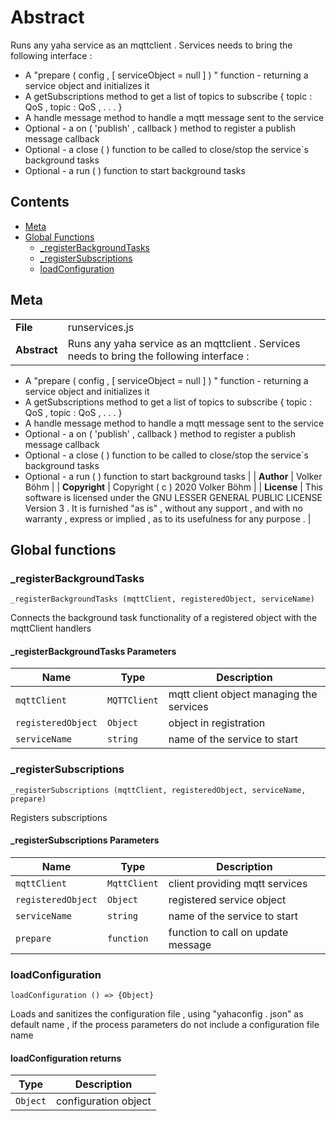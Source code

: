 <!-- This file is generated by jsmddoc version 0.1 -->

# Abstract

Runs any yaha service as an mqttclient . Services needs to bring the following interface :

- A "prepare ( config , [ serviceObject = null ] ) " function - returning a service object and initializes it
- A getSubscriptions method to get a list of topics to subscribe { topic : QoS , topic : QoS , . . . }
- A handle message method to handle a mqtt message sent to the service
- Optional - a on ( 'publish' , callback ) method to register a publish message callback
- Optional - a close ( ) function to be called to close/stop the service´s background tasks
- Optional - a run ( ) function to start background tasks

## Contents

- [Meta](#Meta)
- [Global Functions](#Global-functions)
  - [_registerBackgroundTasks](#_registerBackgroundTasks)
  - [_registerSubscriptions](#_registerSubscriptions)
  - [loadConfiguration](#loadConfiguration)

## Meta

| | |
| --- | --- |
| **File** | runservices.js |
| **Abstract** | Runs any yaha service as an mqttclient . Services needs to bring the following interface :

- A "prepare ( config , [ serviceObject = null ] ) " function - returning a service object and initializes it
- A getSubscriptions method to get a list of topics to subscribe { topic : QoS , topic : QoS , . . . }
- A handle message method to handle a mqtt message sent to the service
- Optional - a on ( 'publish' , callback ) method to register a publish message callback
- Optional - a close ( ) function to be called to close/stop the service´s background tasks
- Optional - a run ( ) function to start background tasks |
| **Author** | Volker Böhm |
| **Copyright** | Copyright ( c ) 2020 Volker Böhm |
| **License** | This software is licensed under the GNU LESSER GENERAL PUBLIC LICENSE Version 3 . It is furnished "as is" , without any support , and with no warranty , express or implied , as to its usefulness for any purpose . |

## Global functions

### _registerBackgroundTasks

`_registerBackgroundTasks (mqttClient, registeredObject, serviceName)`

Connects the background task functionality of a registered object with the mqttClient handlers

#### _registerBackgroundTasks Parameters

| Name | Type | Description |
| ---------- | ------------ | ----------------- |
| `mqttClient` | `MQTTClient` | mqtt client object managing the services | |
| `registeredObject` | `Object` | object in registration | |
| `serviceName` | `string` | name of the service to start | |

### _registerSubscriptions

`_registerSubscriptions (mqttClient, registeredObject, serviceName, prepare)`

Registers subscriptions

#### _registerSubscriptions Parameters

| Name | Type | Description |
| ---------- | ------------ | ----------------- |
| `mqttClient` | `MqttClient` | client providing mqtt services | |
| `registeredObject` | `Object` | registered service object | |
| `serviceName` | `string` | name of the service to start | |
| `prepare` | `function` | function to call on update message | |

### loadConfiguration

`loadConfiguration () => {Object}`

Loads and sanitizes the configuration file , using "yahaconfig . json" as default name , if the process parameters do not include a configuration file name

#### loadConfiguration returns

| Type | Description |
| ---- | ----------- |
| `Object` | configuration object |
